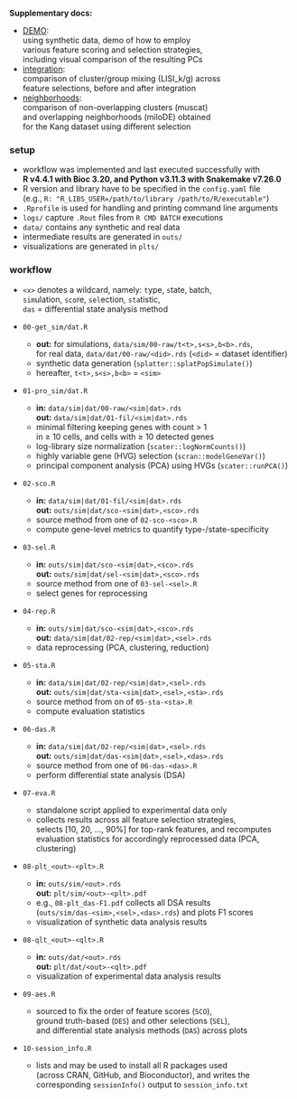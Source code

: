 **Supplementary docs:**

- [DEMO](supp/demo.html):   
  using synthetic data, demo of how to employ   
  various feature scoring and selection strategies,  
  including visual comparison of the resulting PCs  
- [integration](supp/integration.html):  
  comparison of cluster/group mixing (LISI_k/g) across  
  feature selections, before and after integration
- [neighborhoods](supp/neighborhoods.html):  
  comparison of non-overlapping clusters (muscat)  
  and overlapping neighborhoods (miloDE) obtained  
  for the Kang dataset using different selection

### setup

- workflow was implemented and last executed successfully with<br>
  **R v4.4.1 with Bioc 3.20, and Python v3.11.3 with Snakemake v7.26.0**
- R version and library have to be specified in the `config.yaml` file  
  (e.g., `R: "R_LIBS_USER=/path/to/library /path/to/R/executable"`)
- `.Rprofile` is used for handling and printing command line arguments
- `logs/` capture `.Rout` files from `R CMD BATCH` executions
- `data/` contains any synthetic and real data
- intermediate results are generated in `outs/` 
- visualizations are generated in `plts/`

### workflow

- `<x>` denotes a wildcard, namely: `t`ype, `s`tate, `b`atch,  
  `sim`ulation, `sco`re, `sel`ection, `sta`tistic,   
  `das` = differential state analysis method

- `00-get_sim/dat.R`
  - **out:** for simulations, `data/sim/00-raw/t<t>,s<s>,b<b>.rds`,<br>
    for real data, `data/dat/00-raw/<did>.rds` (`<did>` = dataset identifier)
  - synthetic data generation (`splatter::splatPopSimulate()`)
  - hereafter, `t<t>,s<s>,b<b>` = `<sim>`

- `01-pro_sim/dat.R`
  - **in:** `data/sim|dat/00-raw/<sim|dat>.rds`<br>
    **out:** `data/sim|dat/01-fil/<sim|dat>.rds`
  - minimal filtering keeping genes with count > 1  
    in ≥ 10 cells, and cells with ≥ 10 detected genes
  - log-library size normalization (`scater::logNormCounts()`)
  - highly variable gene (HVG) selection (`scran::modelGeneVar()`)
  - principal component analysis (PCA) using HVGs (`scater::runPCA()`)

- `02-sco.R`
  - **in:** `data/sim|dat/01-fil/<sim|dat>.rds`<br>
    **out:** `outs/sim|dat/sco-<sim|dat>,<sco>.rds`
  - source method from one of `02-sco-<sco>.R`
  - compute gene-level metrics to quantify type-/state-specificity 

- `03-sel.R`
  - **in:** `outs/sim|dat/sco-<sim|dat>,<sco>.rds`<br>
    **out:** `outs/sim|dat/sel-<sim|dat>,<sco>.rds`
  - source method from one of `03-sel-<sel>.R`
  - select genes for reprocessing

- `04-rep.R`
  - **in:** `outs/sim|dat/sco-<sim|dat>,<sco>.rds`<br>
    **out:** `data/sim|dat/02-rep/<sim|dat>,<sel>.rds`
  - data reprocessing (PCA, clustering, reduction)
  
- `05-sta.R`
  - **in:** `data/sim|dat/02-rep/<sim|dat>,<sel>.rds`<br>
    **out:** `outs/sim|dat/sta-<sim|dat>,<sel>,<sta>.rds`
  - source method from on of `05-sta-<sta>.R`
  - compute evaluation statistics

- `06-das.R`
  - **in:** `data/sim|dat/02-rep/<sim|dat>,<sel>.rds`<br>
    **out:** `outs/sim|dat/das-<sim|dat>,<sel>,<das>.rds`
  - source method from one of `06-das-<das>.R`
  - perform differential state analysis (DSA)

- `07-eva.R`
  - standalone script applied to experimental data only
  - collects results across all feature selection strategies,<br>
    selects [10, 20, ..., 90\%] for top-rank features, and recomputes<br>
    evaluation statistics for accordingly reprocessed data (PCA, clustering)

- `08-plt_<out>-<plt>.R`
  - **in:** `outs/sim/<out>.rds`<br>
    **out:** `plt/sim/<out>-<plt>.pdf`
  - e.g., `08-plt_das-F1.pdf` collects all DSA results<br>
    (`outs/sim/das-<sim>,<sel>,<das>.rds`) and plots F1 scores
  - visualization of synthetic data analysis results

- `08-qlt_<out>-<qlt>.R`
  - **in:** `outs/dat/<out>.rds`<br>
    **out:** `plt/dat/<out>-<qlt>.pdf`
  - visualization of experimental data analysis results
  
- `09-aes.R`
  - sourced to fix the order of feature scores (`SCO`),<br>
    ground truth-based (`DES`) and other selections (`SEL`),<br>
    and differential state analysis methods (`DAS`) across plots

- `10-session_info.R`
  - lists and may be used to install all R packages used<br>
    (across CRAN, GitHub, and Bioconductor), and writes the<br>
    corresponding `sessionInfo()` output to `session_info.txt`